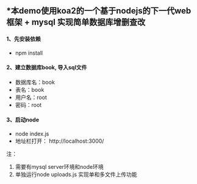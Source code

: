 ## *本demo使用koa2的一个基于nodejs的下一代web框架 + mysql 实现简单数据库增删查改 ##


#### 1、先安装依赖 ####
- npm install

#### 2、建立数据库book, 导入sql文件 ####
- 数据库名：book
- 表名：book
- 用户名：root
- 密码：root

#### 3、启动node ####
- node index.js
- 地址栏打开： http://localhost:3000/


注：
1. 需要有mysql server环境和node环境
2. 单独运行node uploads.js 实现单和多文件上传功能